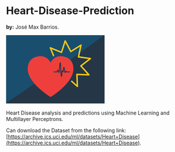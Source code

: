# Heart-Disease-Prediction
**by:** José Max Barrios.

![](/heart.png)

Heart Disease analysis and predictions using Machine Learning and Multillayer Perceptrons.

Can download the Dataset from the following link:  [https://archive.ics.uci.edu/ml/datasets/Heart+Disease](https://archive.ics.uci.edu/ml/datasets/Heart+Disease).



